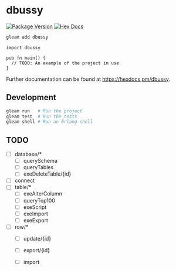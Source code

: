 # dbussy

[![Package Version](https://img.shields.io/hexpm/v/dbussy)](https://hex.pm/packages/dbussy)
[![Hex Docs](https://img.shields.io/badge/hex-docs-ffaff3)](https://hexdocs.pm/dbussy/)

```sh
gleam add dbussy
```

```gleam
import dbussy

pub fn main() {
  // TODO: An example of the project in use
}
```

Further documentation can be found at <https://hexdocs.pm/dbussy>.

## Development

```sh
gleam run   # Run the project
gleam test  # Run the tests
gleam shell # Run an Erlang shell
```

## TODO

- [ ] database/*
    - [ ] querySchema
    - [ ] queryTables
    - [ ] exeDeleteTable/{id}
- [ ] connect
- [ ] table/*
    - [ ] exeAlterColumn
    - [ ] queryTop100
    - [ ] exeScript
    - [ ] exeImport
    - [ ] exeExport
- [ ] row/*
    - [ ] update/{id}
    - [ ] export/{id}
    - [ ] import




